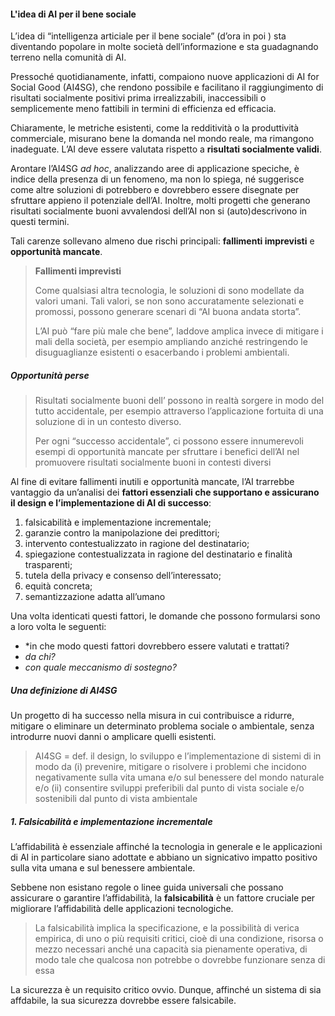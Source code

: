 #### L'idea di AI per il bene sociale

L’idea di “intelligenza articiale per il bene sociale” (d’ora in poi ) sta diventando popolare in molte società dell’informazione e sta guadagnando terreno nella comunità di AI.

Pressoché quotidianamente, infatti, compaiono nuove applicazioni di AI for Social Good (AI4SG), che rendono possibile e facilitano il raggiungimento di risultati socialmente positivi prima irrealizzabili, inaccessibili o semplicemente meno fattibili in termini di efficienza ed efficacia.

Chiaramente, le metriche esistenti, come la redditività o la produttività commerciale, misurano bene la domanda nel mondo reale, ma rimangono inadeguate.
L’AI deve essere valutata rispetto a **risultati socialmente validi**.

Arontare l’AI4SG *ad hoc*, analizzando aree di applicazione speciche, è indice della presenza di un fenomeno, ma non lo spiega, né suggerisce come altre soluzioni di potrebbero e dovrebbero essere disegnate per sfruttare appieno il potenziale dell’AI. 
Inoltre, molti progetti che generano risultati socialmente buoni avvalendosi dell’AI non si (auto)descrivono in questi termini.

Tali carenze sollevano almeno due rischi principali: **fallimenti imprevisti** e **opportunità mancate**.

> **Fallimenti imprevisti**
> 
> Come qualsiasi altra tecnologia, le soluzioni di sono modellate da valori umani. Tali valori, se non sono accuratamente selezionati e promossi, possono generare scenari di “AI buona andata storta”.
> 
> L’AI può “fare più male che bene”, laddove amplica invece di mitigare i mali della società, per esempio ampliando anziché restringendo le disuguaglianze esistenti o esacerbando i problemi ambientali.


##### Opportunità perse

> Risultati socialmente buoni dell’ possono in realtà sorgere in modo del tutto accidentale, per esempio attraverso l’applicazione fortuita di una soluzione di in un contesto diverso.
>
>Per ogni “successo accidentale”, ci possono essere innumerevoli esempi di opportunità mancate per sfruttare i benefici dell’AI nel promuovere risultati socialmente buoni in contesti diversi

Al fine di evitare fallimenti inutili e opportunità mancate, l’AI trarrebbe vantaggio da un’analisi dei **fattori essenziali che supportano e assicurano il design e l’implementazione di AI di successo**:

1. falsicabilità e implementazione incrementale; 
2. garanzie contro la manipolazione dei predittori; 
3. intervento contestualizzato in ragione del destinatario; 
4. spiegazione contestualizzata in ragione del destinatario e finalità trasparenti; 
5. tutela della privacy e consenso dell’interessato; 
6. equità concreta; 
7. semantizzazione adatta all’umano

Una volta identicati questi fattori, le domande che possono formularsi sono a loro volta le seguenti: 
- *in che modo questi fattori dovrebbero essere valutati e trattati?
- *da chi?* 
- *con quale meccanismo di sostegno?*

##### Una definizione di AI4SG

Un progetto di ha successo nella misura in cui contribuisce a ridurre, mitigare o eliminare un determinato problema sociale o ambientale, senza introdurre nuovi danni o amplicare quelli esistenti.

> AI4SG = def. il design, lo sviluppo e l’implementazione di sistemi di in modo da (i) prevenire, mitigare o risolvere i problemi che incidono negativamente sulla vita umana e/o sul benessere del mondo naturale e/o (ii) consentire sviluppi preferibili dal punto di vista sociale e/o sostenibili dal punto di vista ambientale


##### 1. Falsicabilità e implementazione incrementale

L’affidabilità è essenziale affinché la tecnologia in generale e le applicazioni di AI in particolare siano adottate e abbiano un signicativo impatto positivo sulla vita umana e sul benessere ambientale.

Sebbene non esistano regole o linee guida universali che possano assicurare o garantire l’affidabilità, la **falsicabilità** è un fattore cruciale per migliorare l’affidabilità delle applicazioni tecnologiche.

> La falsicabilità implica la specificazione, e la possibilità di verica empirica, di uno o più requisiti critici, cioè di una condizione, risorsa o mezzo necessari anché una capacità sia pienamente operativa, di modo tale che qualcosa non potrebbe o dovrebbe funzionare senza di essa

La sicurezza è un requisito critico ovvio. Dunque, affinché un sistema di sia affdabile, la sua sicurezza dovrebbe essere falsicabile.

